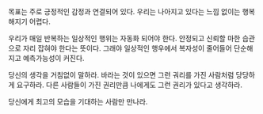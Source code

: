 목표는 주로 긍정적인 감정과 연결되어 있다. 우리는 나아지고 있다는 느낌 없이는 행복해지기 어렵다.

우리가 매일 반복하는 일상적인 행위는 자동화 되어야 한다.
안정되고 신뢰할 마한 습관으로 자리 잡혀야 한다는 뜻이다.
그래야 일상적인 행우에서 복자성이 줄어들어 단순해지고 예측가능성이 커진다.

당신의 생각을 거침없이 말하라. 바라는 것이 있으면 그런 궈리를 가진 사람처럼 당당하게 요구하라.
다른 사람들이 가진 권리만큼 나에게도 그런 권리가 있다고 생각하라.

당신에게 최고의 모습을 기대하는 사람만 만나라.

